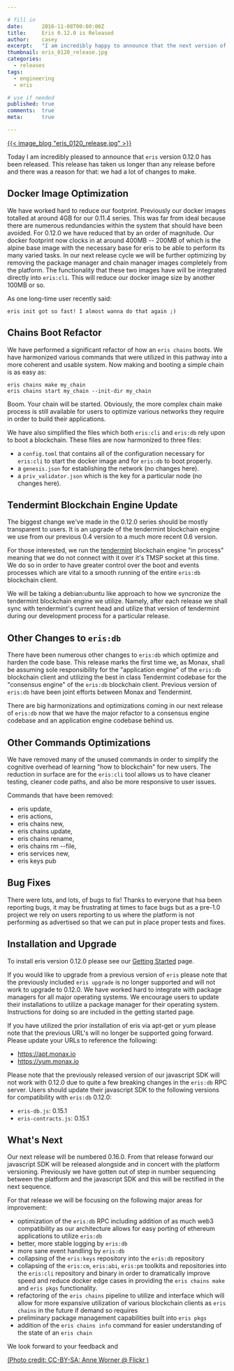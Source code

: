 ```yaml
---

# fill in
date:      2016-11-08T00:00:00Z
title:     Eris 0.12.0 is Released
author:    casey
excerpt:   "I am incredibly happy to announce that the next version of eris is released as of today."
thumbnail: eris_0120_release.jpg
categories:
  - releases
tags:
  - engineering
  - eris

# use if needed
published: true
comments:  true
meta:      true

---
```


[{{< image_blog "eris_0120_release.jpg" >}}](https://www.flickr.com/photos/wefi_official/5797606814/)

Today I am incredibly pleased to announce that `eris` version 0.12.0 has been released. This release has taken us longer than any release before and there was a reason for that: we had a lot of changes to make.

## Docker Image Optimization

We have worked hard to reduce our footprint. Previously our docker images totalled at around 4GB for our 0.11.4 series. This was far from ideal because there are numerous redundancies within the system that should have been avoided. For 0.12.0 we have reduced that by an order of magnitude. Our docker footprint now clocks in at around 400MB -- 200MB of which is the alpine base image with the necessary base for eris to be able to perform its many varied tasks. In our next release cycle we will be further optimizing by removing the package manager and chain manager images completely from the platform. The functionality that these two images have will be integrated directly into `eris:cli`. This will reduce our docker image size by another 100MB or so.

As one long-time user recently said:

```irc
eris init got so fast! I almost wanna do that again ;)
```

## Chains Boot Refactor

We have performed a significant refactor of how an `eris chains` boots. We have harmonized various commands that were utilized in this pathway into a more coherent and usable system. Now making and booting a simple chain is as easy as:

```
eris chains make my_chain
eris chains start my_chain --init-dir my_chain
```

Boom. Your chain will be started. Obviously, the more complex chain make process is still available for users to optimize various networks they require in order to build their applications.

We have also simplified the files which both `eris:cli` and `eris:db` rely upon to boot a blockchain. These files are now harmonized to three files:

* a `config.toml` that contains all of the configuration necessary for `eris:cli` to start the docker image and for `eris:db` to boot properly.
* a `genesis.json` for establishing the network (no changes here).
* a `priv_validator.json` which is the key for a particular node (no changes here).

## Tendermint Blockchain Engine Update

The biggest change we've made in the 0.12.0 series should be mostly transparent to users. It is an upgrade of the tendermint blockchain engine we use from our previous 0.4 version to a much more recent 0.6 version.

For those interested, we run the [tendermint](http://tendermint.com) blockchain engine "in process" meaning that we do not connect with it over it's TMSP socket at this time. We do so in order to have greater control over the boot and events processes which are vital to a smooth running of the entire `eris:db` blockchain client.

We will be taking a debian:ubuntu like approach to how we syncronize the tendermint blockchain engine we utilize. Namely, after each release we shall sync with tendermint's current head and utilize that version of tendermint during our development process for a particular release.

## Other Changes to `eris:db`

There have been numerous other changes to `eris:db` which optimize and harden the code base. This release marks the first time we, as Monax, shall be assuming sole responsibility for the "application engine" of the `eris:db` blockchain client and utilizing the best in class Tendermint codebase for the "consensus engine" of the `eris:db` blockchain client. Previous version of `eris:db` have been joint efforts between Monax and Tendermint.

There are big harmonizations and optimizations coming in our next release of `eris:db` now that we have the major refactor to a consensus engine codebase and an application engine codebase behind us.

## Other Commands Optimizations

We have removed many of the unused commands in order to simplify the cognitive overhead of learning "how to blockchain" for new users. The reduction in surface are for the `eris:cli` tool allows us to have cleaner testing, cleaner code paths, and also be more responsive to user issues.

Commands that have been removed:

* eris update,
* eris actions,
* eris chains new,
* eris chains update,
* eris chains rename,
* eris chains rm --file,
* eris services new,
* eris keys pub

## Bug Fixes

There were lots, and lots, of bugs to fix! Thanks to everyone that hsa been reporting bugs, it may be frustrating at times to face bugs but as a pre-1.0 project we rely on users reporting to us where the platform is not performing as advertised so that we can put in place proper tests and fixes.

## Installation and Upgrade

To install eris version 0.12.0 please see our [Getting Started](/docs/tutorials/getting-started/) page.

If you would like to upgrade from a previous version of `eris` please note that the previously included `eris upgrade` is no longer supported and will not work to upgrade to 0.12.0. We have worked hard to integrate with package managers for all major operating systems. We encourage users to update their installations to utilize a package manager for their operating system. Instructions for doing so are included in the getting started page.

If you have utilized the prior installation of eris via apt-get or yum please note that the previous URL's will no longer be supported going forward. Please update your URLs to reference the following:

* https://apt.monax.io
* https://yum.monax.io

Please note that the previously released version of our javascript SDK will not work with 0.12.0 due to quite a few breaking changes in the `eris:db` RPC server. Users should update their javascript SDK to the following versions for compatibility with `eris:db` 0.12.0:

* `eris-db.js`: 0.15.1
* `eris-contracts.js`: 0.15.1

## What's Next

Our next release will be numbered 0.16.0. From that release forward our javascript SDK will be released alongside and in concert with the platform versioning. Previously we have gotten out of step in number sequencing between the platform and the javascript SDK and this will be rectified in the next sequence.

For that release we will be focusing on the following major areas for improvement:

* optimization of the `eris:db` RPC including addition of as much web3 compatibility as our architecture allows for easy porting of ethereum applications to utilize `eris:db`
* better, more stable logging by `eris:db`
* more sane event handling by `eris:db`
* collapsing of the `eris:keys` repository into the `eris:db` repository
* collapsing of the `eris:cm`, `eris:abi`, `eris:pm` toolkits and repositories into the `eris:cli` repository and binary in order to dramatically improve speed and reduce docker edge cases in providing the `eris chains make` and `eris pkgs` functionality.
* refactoring of the `eris chains` pipeline to utilize and interface which will allow for more expansive utilization of various blockchain clients as `eris chains` in the future if demand so requires
* preliminary package management capabilities built into `eris pkgs`
* addition of the `eris chains info` command for easier understanding of the state of an `eris chain`

We look forward to your feedback and

[(Photo credit: CC-BY-SA: Anne Worner @ Flickr )](https://www.flickr.com/photos/wefi_official/)
